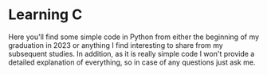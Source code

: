 # Learning C
Here you'll find some simple code in Python from either the beginning of my graduation in 2023 or anything I find interesting to share from my subsequent studies. In addition, as it is really simple code I won't provide a detailed explanation of everything, so in case of any questions just ask me.
